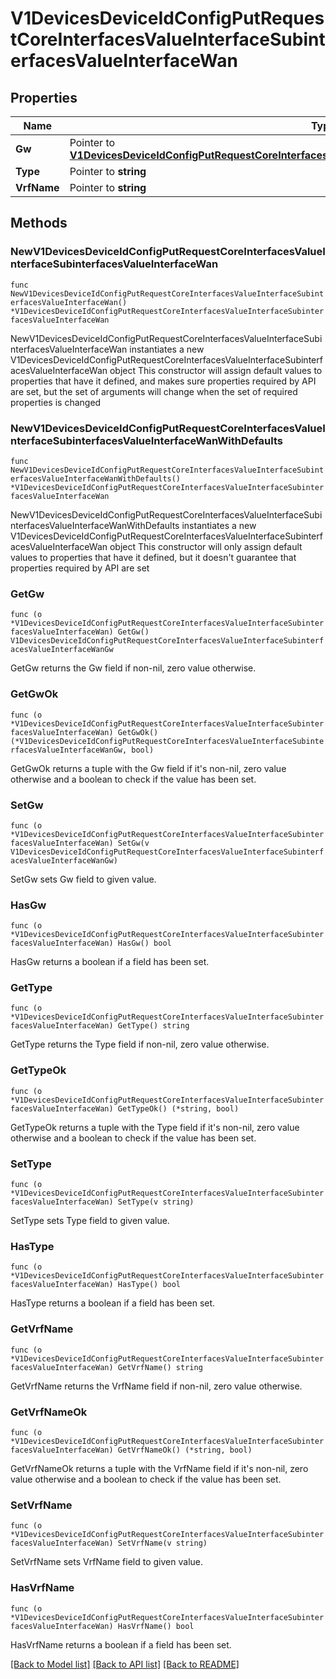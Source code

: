 # V1DevicesDeviceIdConfigPutRequestCoreInterfacesValueInterfaceSubinterfacesValueInterfaceWan

## Properties

Name | Type | Description | Notes
------------ | ------------- | ------------- | -------------
**Gw** | Pointer to [**V1DevicesDeviceIdConfigPutRequestCoreInterfacesValueInterfaceSubinterfacesValueInterfaceWanGw**](V1DevicesDeviceIdConfigPutRequestCoreInterfacesValueInterfaceSubinterfacesValueInterfaceWanGw.md) |  | [optional] 
**Type** | Pointer to **string** |  | [optional] 
**VrfName** | Pointer to **string** |  | [optional] 

## Methods

### NewV1DevicesDeviceIdConfigPutRequestCoreInterfacesValueInterfaceSubinterfacesValueInterfaceWan

`func NewV1DevicesDeviceIdConfigPutRequestCoreInterfacesValueInterfaceSubinterfacesValueInterfaceWan() *V1DevicesDeviceIdConfigPutRequestCoreInterfacesValueInterfaceSubinterfacesValueInterfaceWan`

NewV1DevicesDeviceIdConfigPutRequestCoreInterfacesValueInterfaceSubinterfacesValueInterfaceWan instantiates a new V1DevicesDeviceIdConfigPutRequestCoreInterfacesValueInterfaceSubinterfacesValueInterfaceWan object
This constructor will assign default values to properties that have it defined,
and makes sure properties required by API are set, but the set of arguments
will change when the set of required properties is changed

### NewV1DevicesDeviceIdConfigPutRequestCoreInterfacesValueInterfaceSubinterfacesValueInterfaceWanWithDefaults

`func NewV1DevicesDeviceIdConfigPutRequestCoreInterfacesValueInterfaceSubinterfacesValueInterfaceWanWithDefaults() *V1DevicesDeviceIdConfigPutRequestCoreInterfacesValueInterfaceSubinterfacesValueInterfaceWan`

NewV1DevicesDeviceIdConfigPutRequestCoreInterfacesValueInterfaceSubinterfacesValueInterfaceWanWithDefaults instantiates a new V1DevicesDeviceIdConfigPutRequestCoreInterfacesValueInterfaceSubinterfacesValueInterfaceWan object
This constructor will only assign default values to properties that have it defined,
but it doesn't guarantee that properties required by API are set

### GetGw

`func (o *V1DevicesDeviceIdConfigPutRequestCoreInterfacesValueInterfaceSubinterfacesValueInterfaceWan) GetGw() V1DevicesDeviceIdConfigPutRequestCoreInterfacesValueInterfaceSubinterfacesValueInterfaceWanGw`

GetGw returns the Gw field if non-nil, zero value otherwise.

### GetGwOk

`func (o *V1DevicesDeviceIdConfigPutRequestCoreInterfacesValueInterfaceSubinterfacesValueInterfaceWan) GetGwOk() (*V1DevicesDeviceIdConfigPutRequestCoreInterfacesValueInterfaceSubinterfacesValueInterfaceWanGw, bool)`

GetGwOk returns a tuple with the Gw field if it's non-nil, zero value otherwise
and a boolean to check if the value has been set.

### SetGw

`func (o *V1DevicesDeviceIdConfigPutRequestCoreInterfacesValueInterfaceSubinterfacesValueInterfaceWan) SetGw(v V1DevicesDeviceIdConfigPutRequestCoreInterfacesValueInterfaceSubinterfacesValueInterfaceWanGw)`

SetGw sets Gw field to given value.

### HasGw

`func (o *V1DevicesDeviceIdConfigPutRequestCoreInterfacesValueInterfaceSubinterfacesValueInterfaceWan) HasGw() bool`

HasGw returns a boolean if a field has been set.

### GetType

`func (o *V1DevicesDeviceIdConfigPutRequestCoreInterfacesValueInterfaceSubinterfacesValueInterfaceWan) GetType() string`

GetType returns the Type field if non-nil, zero value otherwise.

### GetTypeOk

`func (o *V1DevicesDeviceIdConfigPutRequestCoreInterfacesValueInterfaceSubinterfacesValueInterfaceWan) GetTypeOk() (*string, bool)`

GetTypeOk returns a tuple with the Type field if it's non-nil, zero value otherwise
and a boolean to check if the value has been set.

### SetType

`func (o *V1DevicesDeviceIdConfigPutRequestCoreInterfacesValueInterfaceSubinterfacesValueInterfaceWan) SetType(v string)`

SetType sets Type field to given value.

### HasType

`func (o *V1DevicesDeviceIdConfigPutRequestCoreInterfacesValueInterfaceSubinterfacesValueInterfaceWan) HasType() bool`

HasType returns a boolean if a field has been set.

### GetVrfName

`func (o *V1DevicesDeviceIdConfigPutRequestCoreInterfacesValueInterfaceSubinterfacesValueInterfaceWan) GetVrfName() string`

GetVrfName returns the VrfName field if non-nil, zero value otherwise.

### GetVrfNameOk

`func (o *V1DevicesDeviceIdConfigPutRequestCoreInterfacesValueInterfaceSubinterfacesValueInterfaceWan) GetVrfNameOk() (*string, bool)`

GetVrfNameOk returns a tuple with the VrfName field if it's non-nil, zero value otherwise
and a boolean to check if the value has been set.

### SetVrfName

`func (o *V1DevicesDeviceIdConfigPutRequestCoreInterfacesValueInterfaceSubinterfacesValueInterfaceWan) SetVrfName(v string)`

SetVrfName sets VrfName field to given value.

### HasVrfName

`func (o *V1DevicesDeviceIdConfigPutRequestCoreInterfacesValueInterfaceSubinterfacesValueInterfaceWan) HasVrfName() bool`

HasVrfName returns a boolean if a field has been set.


[[Back to Model list]](../README.md#documentation-for-models) [[Back to API list]](../README.md#documentation-for-api-endpoints) [[Back to README]](../README.md)


